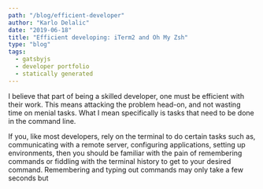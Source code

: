 ```yaml
---
path: "/blog/efficient-developer"
author: "Karlo Delalic"
date: "2019-06-18"
title: "Efficient developing: iTerm2 and Oh My Zsh"
type: "blog"
tags: 
  - gatsbyjs
  - developer portfolio
  - statically generated
---
```

I believe that part of being a skilled developer, one must be efficient with their work. This means attacking the problem head-on, and not wasting time on menial tasks. What I mean specifically is tasks that need to be done in the command line.
<!-- end -->
If you, like most developers, rely on the terminal to do certain tasks such as, communicating with a remote server, configuring applications, setting up environments, then you should be familiar with the pain of remembering commands or fiddling with the terminal history to get to your desired command. Remembering and typing out commands may only take a few seconds but 
